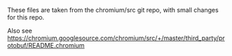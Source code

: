 These files are taken from the chromium/src git repo, with small changes for this repo.

Also see https://chromium.googlesource.com/chromium/src/+/master/third_party/protobuf/README.chromium
